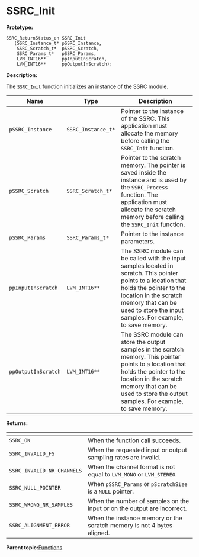 # SSRC\_Init

**Prototype:**

```
SSRC_ReturnStatus_en SSRC_Init
   (SSRC_Instance_t* pSSRC_Instance,
    SSRC_Scratch_t*  pSSRC_Scratch,
    SSRC_Params_t*   pSSRC_Params,
    LVM_INT16**      ppInputInScratch,
    LVM_INT16**      ppOutputInScratch);
```

**Description:**

The `SSRC_Init` function initializes an instance of the SSRC module.

|Name|Type|Description|
|----|----|-----------|
|`pSSRC_Instance`|`SSRC_Instance_t*`|Pointer to the instance of the SSRC. This application must allocate the memory before calling the `SSRC_Init` function.|
|`pSSRC_Scratch`|`SSRC_Scratch_t*`|Pointer to the scratch memory. The pointer is saved inside the instance and is used by the `SSRC_Process` function. The application must allocate the scratch memory before calling the `SSRC_Init` function.|
|`pSSRC_Params`|`SSRC_Params_t*`|Pointer to the instance parameters.|
|`ppInputInScratch`|`LVM_INT16**`|The SSRC module can be called with the input samples located in scratch. This pointer points to a location that holds the pointer to the location in the scratch memory that can be used to store the input samples. For example, to save memory.|
|`ppOutputInScratch`|`LVM_INT16**`|The SSRC module can store the output samples in the scratch memory. This pointer points to a location that holds the pointer to the location in the scratch memory that can be used to store the output samples. For example, to save memory.|

**Returns:**

| <!-- -->    | <!-- -->    |
|-------------|-------------|
|`SSRC_OK`|When the function call succeeds.|
|`SSRC_INVALID_FS`|When the requested input or output sampling rates are invalid.|
|`SSRC_INVALID_NR_CHANNELS`|When the channel format is not equal to `LVM_MONO` or `LVM_STEREO`.|
|`SSRC_NULL_POINTER`|When `pSSRC_Params` or `pScratchSize` is a `NULL` pointer.|
|`SSRC_WRONG_NR_SAMPLES`|When the number of samples on the input or on the output are incorrect.|
|`SSRC_ALIGNMENT_ERROR`|When the instance memory or the scratch memory is not 4 bytes aligned.|

**Parent topic:**[Functions](../topics/functions.md)

